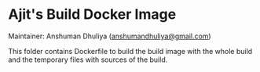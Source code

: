 Ajit's Build Docker Image
=========================
Maintainer: Anshuman Dhuliya (anshumandhuliya@gmail.com)

This folder contains Dockerfile to build
the build image with the whole build and
the temporary files with sources of the 
build.
